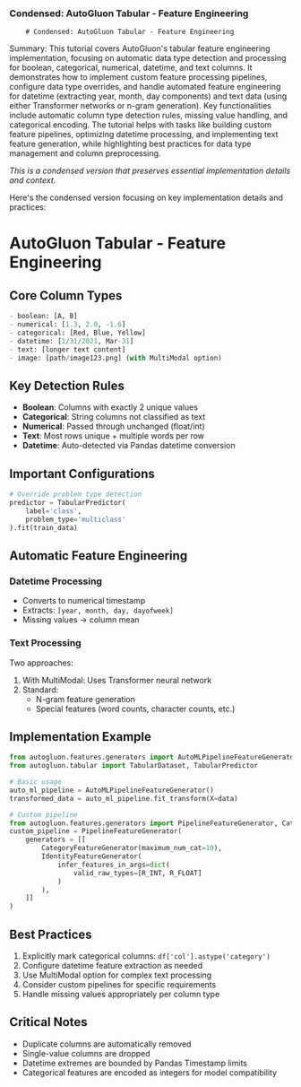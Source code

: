 ### Condensed: AutoGluon Tabular - Feature Engineering
        
        # Condensed: AutoGluon Tabular - Feature Engineering

Summary: This tutorial covers AutoGluon's tabular feature engineering implementation, focusing on automatic data type detection and processing for boolean, categorical, numerical, datetime, and text columns. It demonstrates how to implement custom feature processing pipelines, configure data type overrides, and handle automated feature engineering for datetime (extracting year, month, day components) and text data (using either Transformer networks or n-gram generation). Key functionalities include automatic column type detection rules, missing value handling, and categorical encoding. The tutorial helps with tasks like building custom feature pipelines, optimizing datetime processing, and implementing text feature generation, while highlighting best practices for data type management and column preprocessing.

*This is a condensed version that preserves essential implementation details and context.*

Here's the condensed version focusing on key implementation details and practices:

# AutoGluon Tabular - Feature Engineering

## Core Column Types
```python
- boolean: [A, B]
- numerical: [1.3, 2.0, -1.6]
- categorical: [Red, Blue, Yellow]
- datetime: [1/31/2021, Mar-31]
- text: [longer text content]
- image: [path/image123.png] (with MultiModal option)
```

## Key Detection Rules
- **Boolean**: Columns with exactly 2 unique values
- **Categorical**: String columns not classified as text
- **Numerical**: Passed through unchanged (float/int)
- **Text**: Most rows unique + multiple words per row
- **Datetime**: Auto-detected via Pandas datetime conversion

## Important Configurations

```python
# Override problem type detection
predictor = TabularPredictor(
    label='class', 
    problem_type='multiclass'
).fit(train_data)
```

## Automatic Feature Engineering

### Datetime Processing
- Converts to numerical timestamp
- Extracts: `[year, month, day, dayofweek]`
- Missing values → column mean

### Text Processing
Two approaches:
1. With MultiModal: Uses Transformer neural network
2. Standard:
   - N-gram feature generation
   - Special features (word counts, character counts, etc.)

## Implementation Example

```python
from autogluon.features.generators import AutoMLPipelineFeatureGenerator
from autogluon.tabular import TabularDataset, TabularPredictor

# Basic usage
auto_ml_pipeline = AutoMLPipelineFeatureGenerator()
transformed_data = auto_ml_pipeline.fit_transform(X=data)

# Custom pipeline
from autogluon.features.generators import PipelineFeatureGenerator, CategoryFeatureGenerator
custom_pipeline = PipelineFeatureGenerator(
    generators = [[        
        CategoryFeatureGenerator(maximum_num_cat=10),
        IdentityFeatureGenerator(
            infer_features_in_args=dict(
                valid_raw_types=[R_INT, R_FLOAT]
            )
        ),
    ]]
)
```

## Best Practices
1. Explicitly mark categorical columns: `df['col'].astype('category')`
2. Configure datetime feature extraction as needed
3. Use MultiModal option for complex text processing
4. Consider custom pipelines for specific requirements
5. Handle missing values appropriately per column type

## Critical Notes
- Duplicate columns are automatically removed
- Single-value columns are dropped
- Datetime extremes are bounded by Pandas Timestamp limits
- Categorical features are encoded as integers for model compatibility
        